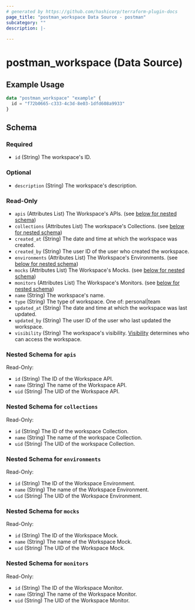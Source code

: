 ```yaml
---
# generated by https://github.com/hashicorp/terraform-plugin-docs
page_title: "postman_workspace Data Source - postman"
subcategory: ""
description: |-
  
---
```


# postman_workspace (Data Source)



## Example Usage

```terraform
data "postman_workspace" "example" {
  id = "f72b0665-c333-4c3d-8e03-1dfd608a9933"
}
```

<!-- schema generated by tfplugindocs -->
## Schema

### Required

- `id` (String) The workspace's ID.

### Optional

- `description` (String) The workspace's description.

### Read-Only

- `apis` (Attributes List) The Workspace's APIs. (see [below for nested schema](#nestedatt--apis))
- `collections` (Attributes List) The workspace's Collections. (see [below for nested schema](#nestedatt--collections))
- `created_at` (String) The date and time at which the workspace was created.
- `created_by` (String) The user ID of the user who created the workspace.
- `environments` (Attributes List) The Workspace's Environments. (see [below for nested schema](#nestedatt--environments))
- `mocks` (Attributes List) The Workspace's Mocks. (see [below for nested schema](#nestedatt--mocks))
- `monitors` (Attributes List) The Workspace's Monitors. (see [below for nested schema](#nestedatt--monitors))
- `name` (String) The workspace's name.
- `type` (String) The type of workspace. One of: personal|team
- `updated_at` (String) The date and time at which the workspace was last updated.
- `updated_by` (String) The user ID of the user who last updated the workspace.
- `visibility` (String) The workspace's visibility. [Visibility](https://learning.postman.com/docs/collaborating-in-postman/using-workspaces/managing-workspaces/#changing-workspace-visibility) determines who can access the workspace.

<a id="nestedatt--apis"></a>
### Nested Schema for `apis`

Read-Only:

- `id` (String) The ID of the Workspace API.
- `name` (String) The name of the Workspace API.
- `uid` (String) The UID of the Workspace API.


<a id="nestedatt--collections"></a>
### Nested Schema for `collections`

Read-Only:

- `id` (String) The ID of the workspace Collection.
- `name` (String) The name of the workspace Collection.
- `uid` (String) The UID of the workspace Collection.


<a id="nestedatt--environments"></a>
### Nested Schema for `environments`

Read-Only:

- `id` (String) The ID of the Workspace Environment.
- `name` (String) The name of the Workspace Environment.
- `uid` (String) The UID of the Workspace Environment.


<a id="nestedatt--mocks"></a>
### Nested Schema for `mocks`

Read-Only:

- `id` (String) The ID of the Workspace Mock.
- `name` (String) The name of the Workspace Mock.
- `uid` (String) The UID of the Workspace Mock.


<a id="nestedatt--monitors"></a>
### Nested Schema for `monitors`

Read-Only:

- `id` (String) The ID of the Workspace Monitor.
- `name` (String) The name of the Workspace Monitor.
- `uid` (String) The UID of the Workspace Monitor.


